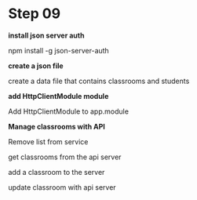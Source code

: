 # Step 09

**install json server auth**

npm install -g json-server-auth

**create a json file**

create a data file that contains classrooms and students

**add HttpClientModule module**

Add HttpClientModule to app.module

**Manage classrooms with API**

Remove list from service 

get classrooms from the api server

add a classroom to the server

update classroom with api server
